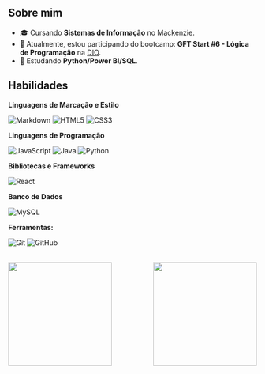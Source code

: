 <div>

## Sobre mim

- 🎓 Cursando **Sistemas de Informação** no <a ref="https://www.mackenzie.br/universidade/sao-paulo-higienopolis">Mackenzie</a>.
- 🔭 Atualmente, estou participando do bootcamp: **GFT Start #6 - Lógica de Programação** na <a href="https://web.dio.me/home">DIO</a>.
- 🌱 Estudando **Python/Power BI/SQL**.

## Habilidades

**Linguagens de Marcação e Estilo**<br>

![Markdown](https://img.shields.io/badge/Markdown-111?style=for-the-badge&logo=markdown&logoColor=white)
![HTML5](https://img.shields.io/badge/HTML5-111?style=for-the-badge&logo=html5&logoColor=E34F26)
![CSS3](https://img.shields.io/badge/CSS3-111?style=for-the-badge&logo=css3&logoColor=1572B6)


**Linguagens de Programação**<br>

![JavaScript](https://img.shields.io/badge/JavaScript-111?style=for-the-badge&logo=javascript&logoColor=F7DF1E)
![Java](https://img.shields.io/badge/java-111?style=for-the-badge&logo=openjdk&logoColor=white)
![Python](https://img.shields.io/badge/python-111?style=for-the-badge&logo=python&logoColor=3776AB)

**Bibliotecas e Frameworks**

![React](https://img.shields.io/badge/-React-111?style=for-the-badge&logo=React&logoColor=61DAFB)

**Banco de Dados**

![MySQL](https://img.shields.io/badge/MySQL-111?style=for-the-badge&logo=mysql&logoColor=4479A1)

**Ferramentas:**<br>

![Git](https://img.shields.io/badge/Git-111?style=for-the-badge&logo=git&logoColor=F05032)
![GitHub](https://img.shields.io/badge/GitHub-111?style=for-the-badge&logo=github&logoColor=white)

</div>

<br>

<div>

<img align="left" height="210px" src="https://github-readme-stats.vercel.app/api?username=pedrohfz&theme=shadow_red&text_color=FFF">
<img align="right" height="210px" src="https://github-readme-stats-git-masterrstaa-rickstaa.vercel.app/api/top-langs/?username=pedrohfz&theme=shadow_red&text_color=FFF">

</div>
